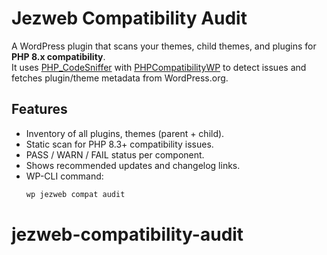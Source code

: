 # Jezweb Compatibility Audit

A WordPress plugin that scans your themes, child themes, and plugins for **PHP 8.x compatibility**.  
It uses [PHP_CodeSniffer](https://github.com/squizlabs/PHP_CodeSniffer) with [PHPCompatibilityWP](https://github.com/PHPCompatibility/PHPCompatibilityWP) to detect issues and fetches plugin/theme metadata from WordPress.org.

## Features
- Inventory of all plugins, themes (parent + child).
- Static scan for PHP 8.3+ compatibility issues.
- PASS / WARN / FAIL status per component.
- Shows recommended updates and changelog links.
- WP-CLI command:  
  ```bash
  wp jezweb compat audit
# jezweb-compatibility-audit
